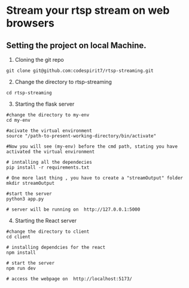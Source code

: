 # Stream your rtsp stream on web browsers

## Setting the project on local Machine.
  1. Cloning the git repo
  ```
  git clone git@github.com:codespirit7/rtsp-streaming.git
  ```

  2. Change the directory to rtsp-streaming
   
  ```
  cd rtsp-streaming
  ```

  3. Starting the flask server

  ```
  #change the directory to my-env
  cd my-env

  #acivate the virtual environment
  source "/path-to-present-working-directory/bin/activate"

  #Now you will see (my-env) before the cmd path, stating you have activated the virtual environment

  # inntalling all the dependecies
  pip install -r requirements.txt

  # One more last thing , you have to create a "streamOutput" folder
  mkdir streamOutput

  #start the server
  python3 app.py

  # server will be running on  http://127.0.0.1:5000

  ```

4. Starting the React server

```
#change the directory to client
cd client

# installing dependcies for the react
npm install

# start the server
npm run dev

# access the webpage on  http://localhost:5173/

```


   

